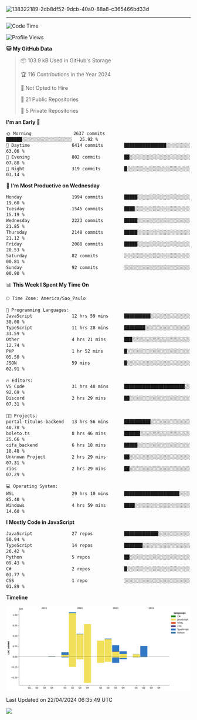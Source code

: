 
![138322189-2db8df52-9dcb-40a0-88a8-c365466bd33d](https://user-images.githubusercontent.com/89656623/214648213-d698ffe7-0c15-4728-8ac0-3e241011cc78.gif)

---

<!--START_SECTION:waka-->
![Code Time](http://img.shields.io/badge/Code%20Time-62%20hrs%2051%20mins-blue)

![Profile Views](http://img.shields.io/badge/Profile%20Views-11-blue)

**🐱 My GitHub Data** 

> 📦 103.9 kB Used in GitHub's Storage 
 > 
> 🏆 116 Contributions in the Year 2024
 > 
> 🚫 Not Opted to Hire
 > 
> 📜 21 Public Repositories 
 > 
> 🔑 5 Private Repositories 
 > 
**I'm an Early 🐤** 

```text
🌞 Morning                2637 commits        ██████░░░░░░░░░░░░░░░░░░░   25.92 % 
🌆 Daytime                6414 commits        ████████████████░░░░░░░░░   63.06 % 
🌃 Evening                802 commits         ██░░░░░░░░░░░░░░░░░░░░░░░   07.88 % 
🌙 Night                  319 commits         █░░░░░░░░░░░░░░░░░░░░░░░░   03.14 % 
```
📅 **I'm Most Productive on Wednesday** 

```text
Monday                   1994 commits        █████░░░░░░░░░░░░░░░░░░░░   19.60 % 
Tuesday                  1545 commits        ████░░░░░░░░░░░░░░░░░░░░░   15.19 % 
Wednesday                2223 commits        █████░░░░░░░░░░░░░░░░░░░░   21.85 % 
Thursday                 2148 commits        █████░░░░░░░░░░░░░░░░░░░░   21.12 % 
Friday                   2088 commits        █████░░░░░░░░░░░░░░░░░░░░   20.53 % 
Saturday                 82 commits          ░░░░░░░░░░░░░░░░░░░░░░░░░   00.81 % 
Sunday                   92 commits          ░░░░░░░░░░░░░░░░░░░░░░░░░   00.90 % 
```


📊 **This Week I Spent My Time On** 

```text
🕑︎ Time Zone: America/Sao_Paulo

💬 Programming Languages: 
JavaScript               12 hrs 59 mins      ██████████░░░░░░░░░░░░░░░   38.00 % 
TypeScript               11 hrs 28 mins      ████████░░░░░░░░░░░░░░░░░   33.59 % 
Other                    4 hrs 21 mins       ███░░░░░░░░░░░░░░░░░░░░░░   12.74 % 
PHP                      1 hr 52 mins        █░░░░░░░░░░░░░░░░░░░░░░░░   05.50 % 
JSON                     59 mins             █░░░░░░░░░░░░░░░░░░░░░░░░   02.91 % 

🔥 Editors: 
VS Code                  31 hrs 40 mins      ███████████████████████░░   92.69 % 
Discord                  2 hrs 29 mins       ██░░░░░░░░░░░░░░░░░░░░░░░   07.31 % 

🐱‍💻 Projects: 
portal-titulos-backend   13 hrs 56 mins      ██████████░░░░░░░░░░░░░░░   40.78 % 
boleto.ts                8 hrs 46 mins       ██████░░░░░░░░░░░░░░░░░░░   25.66 % 
cifa_backend             6 hrs 18 mins       █████░░░░░░░░░░░░░░░░░░░░   18.48 % 
Unknown Project          2 hrs 29 mins       ██░░░░░░░░░░░░░░░░░░░░░░░   07.31 % 
rios                     2 hrs 29 mins       ██░░░░░░░░░░░░░░░░░░░░░░░   07.29 % 

💻 Operating System: 
WSL                      29 hrs 10 mins      █████████████████████░░░░   85.40 % 
Windows                  4 hrs 59 mins       ████░░░░░░░░░░░░░░░░░░░░░   14.60 % 
```

**I Mostly Code in JavaScript** 

```text
JavaScript               27 repos            █████████████░░░░░░░░░░░░   50.94 % 
TypeScript               14 repos            ███████░░░░░░░░░░░░░░░░░░   26.42 % 
Python                   5 repos             ██░░░░░░░░░░░░░░░░░░░░░░░   09.43 % 
C#                       2 repos             █░░░░░░░░░░░░░░░░░░░░░░░░   03.77 % 
CSS                      1 repo              ░░░░░░░░░░░░░░░░░░░░░░░░░   01.89 % 
```



**Timeline**

![Lines of Code chart](https://raw.githubusercontent.com/NatanB4/NatanB4/main/assets/bar_graph.png)


 Last Updated on 22/04/2024 06:35:49 UTC
<!--END_SECTION:waka-->
    
  <a href="mailto:natanbarbosa027@gmail.com"><img src="https://img.shields.io/badge/Gmail-D14836?style=for-the-badge&logo=gmail&logoColor=white" target="_blank"></a>

